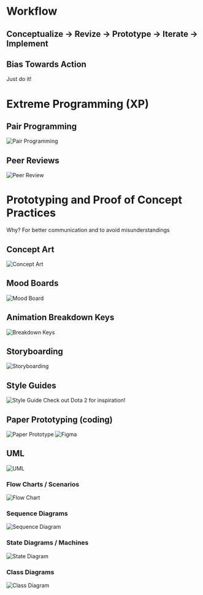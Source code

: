 # Workflow
## Conceptualize -> Revize -> Prototype -> Iterate -> Implement
## Bias Towards Action
Just do it!
# Extreme Programming (XP)
## Pair Programming
![Pair Programming](https://martinfowler.com/articles/on-pair-programming/driver_navigator.png)
## Peer Reviews
![Peer Review](https://d2cbg94ubxgsnp.cloudfront.net/Pictures/480x270//1/6/6/501166_indexuntitled1_96824.png)

# Prototyping and Proof of Concept Practices
Why? For better communication and to avoid misunderstandings
## Concept Art
![Concept Art](https://images.squarespace-cdn.com/content/v1/54a9b1c4e4b039f26ffde404/1596754741172-DUO3MFZK9UAPG5OK87KW/fevertown+character+concept.jpg)
## Mood Boards
![Mood Board](https://fiverr-res.cloudinary.com/images/q_auto,f_auto/gigs/83545626/original/3b39f14c275842188bed7d1ebd2432754d13c3f6/do-pinterest-moodboard-or-fashion-mood-board.jpg)
## Animation Breakdown Keys
![Breakdown Keys](https://static.wikia.nocookie.net/leagueoflegends/images/0/00/Sett_Concept_05.jpg/revision/latest/scale-to-width-down/640?cb=20200114192048)
## Storyboarding
![Storyboarding](https://cdna.artstation.com/p/assets/covers/images/009/797/332/medium/erica-wilks-last-of-us-storyboard-page-2.jpg?1520956349)
## Style Guides
![Style Guide](https://cdn.cloudflare.steamstatic.com/apps/dota2/images/workshop/guidelines/character_art/7A_art_character_color_new_lion.jpg?v=1459382400)
Check out Dota 2 for inspiration!
## Paper Prototyping (coding)
![Paper Prototype](https://mir-s3-cdn-cf.behance.net/project_modules/1400/6683f643064215.57e20b3f40d76.jpg)
![Figma](https://miro.medium.com/max/1400/1*0d99XVsmdGud0Xqtb-bGug.png)
## UML
![UML](https://qph.fs.quoracdn.net/main-qimg-2f4f6a597ae778b6a03e65f9d9f55752)
### Flow Charts / Scenarios
![Flow Chart](https://www.visual-paradigm.com/servlet/editor-content/tutorials/flowchart-tutorial/sites/7/2018/09/flowchart-example.png)
### Sequence Diagrams
![Sequence Diagram](https://ebrary.net/htm/img/15/627/68.png)
### State Diagrams / Machines
![State Diagram](https://miro.medium.com/max/1154/1*WQFCVM7llvwEfrc7aPD1Ag.png)
### Class Diagrams
![Class Diagram](https://resassets.moqups.com/j/9/Y/j9Yd9ODAWz/images/YnDbbiT5fx-md.png)
